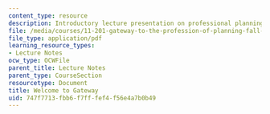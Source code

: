 ```yaml
---
content_type: resource
description: Introductory lecture presentation on professional planning.
file: /media/courses/11-201-gateway-to-the-profession-of-planning-fall-2010/747f7713fbb6f7fffef4f56e4a7b0b49_MIT11_201F10_ses1_slides.pdf
file_type: application/pdf
learning_resource_types:
- Lecture Notes
ocw_type: OCWFile
parent_title: Lecture Notes
parent_type: CourseSection
resourcetype: Document
title: Welcome to Gateway
uid: 747f7713-fbb6-f7ff-fef4-f56e4a7b0b49
---
```

